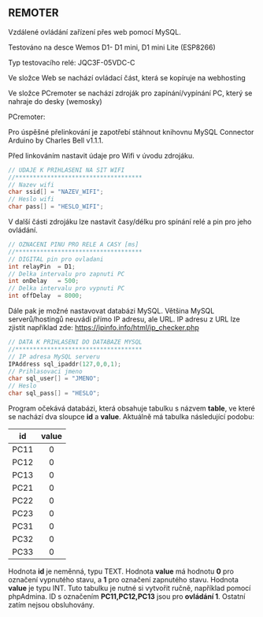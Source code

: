 REMOTER
-------

Vzdálené ovládání zařízení přes web pomocí MySQL.

Testováno na desce Wemos D1- D1 mini, D1 mini Lite    (ESP8266)

Typ testovacího relé: JQC3F-05VDC-C


Ve složce Web se nachází ovládací část, která se kopíruje na webhosting

Ve složce PCremoter se nachází zdroják pro zapínání/vypínání PC, který se nahraje do desky (wemosky)



PCremoter:

Pro úspěšné přelinkování je zapotřebí stáhnout knihovnu MySQL Connector Arduino by Charles Bell v1.1.1.

Před linkováním nastavit údaje pro Wifi v úvodu zdrojáku.

```C++
// UDAJE K PRIHLASENI NA SIT WIFI
//************************************
// Nazev wifi
char ssid[] = "NAZEV_WIFI";
// Heslo wifi
char pass[] = "HESLO_WIFI";
```

V další části zdrojáku lze nastavit časy/délku pro spínání relé a pin pro jeho ovládání.

```C++
// OZNACENI PINU PRO RELE A CASY [ms]
//************************************
// DIGITAL pin pro ovladani
int relayPin  = D1;
// Delka intervalu pro zapnuti PC
int onDelay   = 500;
// Delka intervalu pro vypnuti PC
int offDelay  = 8000;
```

Dále pak je možné nastavovat databázi MySQL. Většina MySQL serverů/hostingů neuvádí přímo IP adresu, ale URL. IP adresu z URL lze zjistit například zde: https://ipinfo.info/html/ip_checker.php

```C++
// DATA K PRIHLASENI DO DATABAZE MYSQL
//************************************
// IP adresa MySQL serveru
IPAddress sql_ipaddr(127,0,0,1);
// Prihlasovaci jmeno
char sql_user[] = "JMENO";
// Heslo
char sql_pass[] = "HESLO";
```

Program očekává databázi, která obsahuje tabulku s názvem **table**, ve které se nachází dva sloupce **id** a **value**. Aktuálně má tabulka následující podobu:

|   id   |  value  |
| :---:  |  :---:  |
| PC11   |    0    |
| PC12   |    0    |
| PC13   |    0    |
| PC21   |    0    |
| PC22   |    0    |
| PC23   |    0    |
| PC31   |    0    |
| PC32   |    0    |
| PC33   |    0    |

Hodnota **id** je neměnná, typu TEXT. Hodnota **value** má hodnotu **0** pro označení vypnutého stavu, a **1** pro označení zapnutého stavu. Hodnota **value** je typu INT. Tuto tabulku je nutné si vytvořit ručně, například pomocí phpAdmina.
ID s označením **PC11,PC12,PC13** jsou pro **ovládání 1**. Ostatní zatím nejsou obsluhovány.
